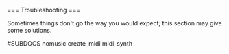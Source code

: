 === Troubleshooting ===

Sometimes things don't go the way you would expect;
this section may give some solutions.
    
#SUBDOCS
nomusic
create_midi
midi_synth

